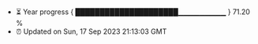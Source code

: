 - ⏳ Year progress { █████████████████████▁▁▁▁▁▁▁▁▁ } 71.20 %
- ⏰ Updated on Sun, 17 Sep 2023 21:13:03 GMT


